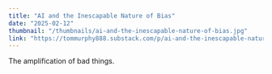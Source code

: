 ```yaml
---
title: "AI and the Inescapable Nature of Bias"
date: "2025-02-12"
thumbnail: "/thumbnails/ai-and-the-inescapable-nature-of-bias.jpg"
link: "https://tommurphy888.substack.com/p/ai-and-the-inescapable-nature-of"
---
```

The amplification of bad things.